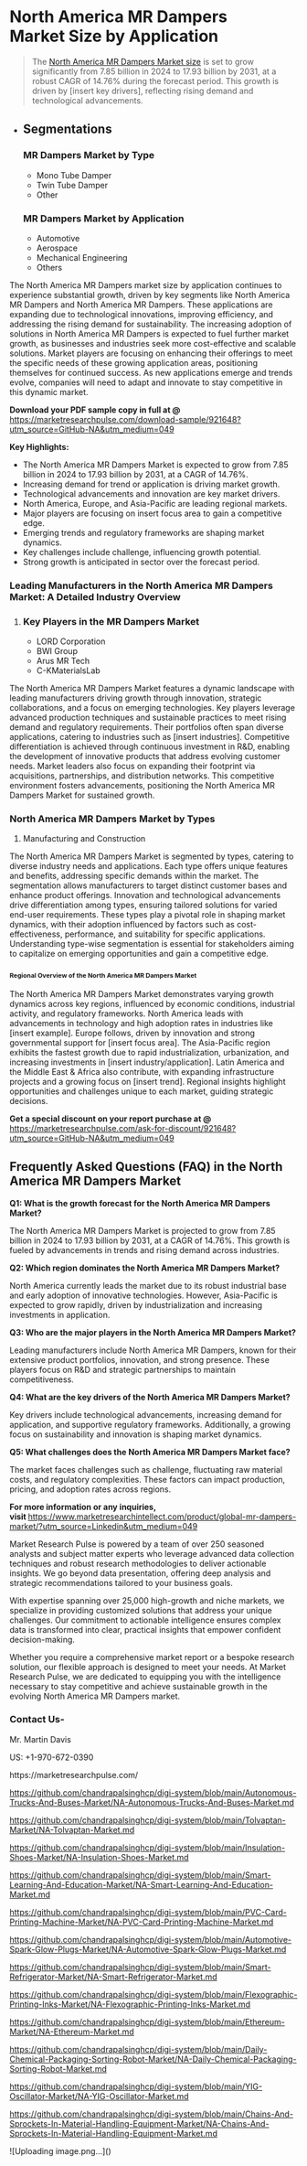 <h1>North America MR Dampers Market&nbsp;Size by Application</h1><blockquote><p>The <a href="https://marketresearchpulse.com/download-sample/921648?utm_source=GitHub-NA&amp;utm_medium=049">North America MR Dampers Market size</a> is set to grow significantly from 7.85 billion in 2024 to 17.93 billion by 2031, at a robust CAGR of 14.76% during the forecast period. This growth is driven by [insert key drivers], reflecting rising demand and technological advancements.</p></blockquote><ul><li><h2>Segmentations</h2><h3>MR Dampers Market by Type</h3><ul><li>Mono Tube Damper</li><li> Twin Tube Damper</li><li> Other</li></ul><h3>MR Dampers Market by Application</h3><ul><li>Automotive</li><li> Aerospace</li><li> Mechanical Engineering</li><li> Others</li></ul></li></ul><p>The North America MR Dampers market size by application continues to experience substantial growth, driven by key segments like North America MR Dampers and North America MR Dampers. These applications are expanding due to technological innovations, improving efficiency, and addressing the rising demand for sustainability. The increasing adoption of solutions in North America MR Dampers is expected to fuel further market growth, as businesses and industries seek more cost-effective and scalable solutions. Market players are focusing on enhancing their offerings to meet the specific needs of these growing application areas, positioning themselves for continued success. As new applications emerge and trends evolve, companies will need to adapt and innovate to stay competitive in this dynamic market.</p><p><strong>Download your PDF sample copy in full at @ </strong><a href="https://marketresearchpulse.com/download-sample/921648?utm_source=GitHub-NA&amp;utm_medium=049">https://marketresearchpulse.com/download-sample/921648?utm_source=GitHub-NA&amp;utm_medium=049</a></p><p><strong>Key Highlights: </strong></p><ul><li>The North America MR Dampers Market is expected to grow from 7.85 billion in 2024 to 17.93 billion by 2031, at a CAGR of 14.76%.</li><li>Increasing demand for trend or application is driving market growth.</li><li>Technological advancements and innovation are key market drivers.</li><li>North America, Europe, and Asia-Pacific are leading regional markets.</li><li>Major players are focusing on insert focus area to gain a competitive edge.</li><li>Emerging trends and regulatory frameworks are shaping market dynamics.</li><li>Key challenges include challenge, influencing growth potential.</li><li>Strong growth is anticipated in sector over the forecast period.</li></ul><h3>Leading Manufacturers in the North America MR Dampers Market: A Detailed Industry Overview</h3><ol><li><h3>Key Players in the MR Dampers Market </h3><ul><li>LORD Corporation</li><li>BWI Group</li><li>Arus MR Tech</li><li>C-KMaterialsLab</li></ul></li></ol><div class="flex max-w-full flex-col flex-grow"><div class="min-h-8 text-message flex w-full flex-col items-end gap-2 whitespace-normal break-words [.text-message+&amp;]:mt-5" dir="auto" data-message-author-role="assistant" data-message-id="fd8432e4-4910-450d-b182-61b7bfb0a01f" data-message-model-slug="gpt-4o"><div class="flex w-full flex-col gap-1 empty:hidden first:pt-[3px]"><div class="markdown prose w-full break-words dark:prose-invert light"><p>The North America MR Dampers Market features a dynamic landscape with leading manufacturers driving growth through innovation, strategic collaborations, and a focus on emerging technologies. Key players leverage advanced production techniques and sustainable practices to meet rising demand and regulatory requirements. Their portfolios often span diverse applications, catering to industries such as [insert industries]. Competitive differentiation is achieved through continuous investment in R&amp;D, enabling the development of innovative products that address evolving customer needs. Market leaders also focus on expanding their footprint via acquisitions, partnerships, and distribution networks. This competitive environment fosters advancements, positioning the North America MR Dampers Market for sustained growth.</p></div></div></div></div><h3>North America MR Dampers Market by Types</h3><ol><li>Manufacturing and Construction</li></ol><div class="flex max-w-full flex-col flex-grow"><div class="min-h-8 text-message flex w-full flex-col items-end gap-2 whitespace-normal break-words [.text-message+&amp;]:mt-5" dir="auto" data-message-author-role="assistant" data-message-id="084470be-0bb7-4664-bddf-5156b4f41249" data-message-model-slug="gpt-4o-mini"><div class="flex w-full flex-col gap-1 empty:hidden first:pt-[3px]"><div class="markdown prose w-full break-words dark:prose-invert light"><p>The North America MR Dampers Market is segmented by types, catering to diverse industry needs and applications. Each type offers unique features and benefits, addressing specific demands within the market. The segmentation allows manufacturers to target distinct customer bases and enhance product offerings. Innovation and technological advancements drive differentiation among types, ensuring tailored solutions for varied end-user requirements. These types play a pivotal role in shaping market dynamics, with their adoption influenced by factors such as cost-effectiveness, performance, and suitability for specific applications. Understanding type-wise segmentation is essential for stakeholders aiming to capitalize on emerging opportunities and gain a competitive edge.</p></div></div></div></div><h3><span style="font-size: 11px;">Regional Overview of the North America MR Dampers Market</span></h3><div class="flex max-w-full flex-col flex-grow"><div class="min-h-8 text-message flex w-full flex-col items-end gap-2 whitespace-normal break-words [.text-message+&amp;]:mt-5" dir="auto" data-message-author-role="assistant" data-message-id="e9038762-ce64-4e30-91c9-9bd413514231" data-message-model-slug="gpt-4o-mini"><div class="flex w-full flex-col gap-1 empty:hidden first:pt-[3px]"><div class="markdown prose w-full break-words dark:prose-invert light"><p>The North America MR Dampers Market demonstrates varying growth dynamics across key regions, influenced by economic conditions, industrial activity, and regulatory frameworks. North America leads with advancements in technology and high adoption rates in industries like [insert example]. Europe follows, driven by innovation and strong governmental support for [insert focus area]. The Asia-Pacific region exhibits the fastest growth due to rapid industrialization, urbanization, and increasing investments in [insert industry/application]. Latin America and the Middle East &amp; Africa also contribute, with expanding infrastructure projects and a growing focus on [insert trend]. Regional insights highlight opportunities and challenges unique to each market, guiding strategic decisions.</p></div></div></div></div><p><strong>Get a special discount on your report purchase at @ </strong><a href="https://marketresearchpulse.com/ask-for-discount/921648?utm_source=GitHub-NA&amp;utm_medium=049">https://marketresearchpulse.com/ask-for-discount/921648?utm_source=GitHub-NA&amp;utm_medium=049</a></p><h2>Frequently Asked Questions (FAQ) in the North America MR Dampers Market</h2><p><strong>Q1: What is the growth forecast for the North America MR Dampers Market?</strong></p><p>The North America MR Dampers Market is projected to grow from 7.85 billion in 2024 to 17.93 billion by 2031, at a CAGR of 14.76%. This growth is fueled by advancements in trends and rising demand across industries.</p><p><strong>Q2: Which region dominates the North America MR Dampers Market?</strong></p><p>North America currently leads the market due to its robust industrial base and early adoption of innovative technologies. However, Asia-Pacific is expected to grow rapidly, driven by industrialization and increasing investments in application.</p><p><strong>Q3: Who are the major players in the North America MR Dampers Market?</strong></p><p>Leading manufacturers include North America MR Dampers, known for their extensive product portfolios, innovation, and strong presence. These players focus on R&amp;D and strategic partnerships to maintain competitiveness.</p><p><strong>Q4: What are the key drivers of the North America MR Dampers Market?</strong></p><p>Key drivers include technological advancements, increasing demand for application, and supportive regulatory frameworks. Additionally, a growing focus on sustainability and innovation is shaping market dynamics.</p><p><strong>Q5: What challenges does the North America MR Dampers Market face?</strong></p><p>The market faces challenges such as challenge, fluctuating raw material costs, and regulatory complexities. These factors can impact production, pricing, and adoption rates across regions.</p><p><strong>For more information or any inquiries, visit&nbsp;</strong><a href="https://www.marketresearchintellect.com/product/global-mr-dampers-market/?utm_source=Linkedin&utm_medium=049">https://www.marketresearchintellect.com/product/global-mr-dampers-market/?utm_source=Linkedin&utm_medium=049</a></p><p>Market Research Pulse is powered by a team of over 250 seasoned analysts and subject matter experts who leverage advanced data collection techniques and robust research methodologies to deliver actionable insights. We go beyond data presentation, offering deep analysis and strategic recommendations tailored to your business goals.</p><p>With expertise spanning over 25,000 high-growth and niche markets, we specialize in providing customized solutions that address your unique challenges. Our commitment to actionable intelligence ensures complex data is transformed into clear, practical insights that empower confident decision-making.</p><p>Whether you require a comprehensive market report or a bespoke research solution, our flexible approach is designed to meet your needs. At Market Research Pulse, we are dedicated to equipping you with the intelligence necessary to stay competitive and achieve sustainable growth in the evolving North America MR Dampers market.</p><h3><strong>Contact Us-</strong></h3><p>Mr. Martin Davis</p><p>US: +1-970-672-0390</p><p>https://marketresearchpulse.com/</p><p><a href="https://github.com/chandrapalsinghcp/digi-system/blob/main/Autonomous-Trucks-And-Buses-Market/NA-Autonomous-Trucks-And-Buses-Market.md">https://github.com/chandrapalsinghcp/digi-system/blob/main/Autonomous-Trucks-And-Buses-Market/NA-Autonomous-Trucks-And-Buses-Market.md</a></p><p><a href="https://github.com/chandrapalsinghcp/digi-system/blob/main/Tolvaptan-Market/NA-Tolvaptan-Market.md">https://github.com/chandrapalsinghcp/digi-system/blob/main/Tolvaptan-Market/NA-Tolvaptan-Market.md</a></p><p><a href="https://github.com/chandrapalsinghcp/digi-system/blob/main/Insulation-Shoes-Market/NA-Insulation-Shoes-Market.md">https://github.com/chandrapalsinghcp/digi-system/blob/main/Insulation-Shoes-Market/NA-Insulation-Shoes-Market.md</a></p><p><a href="https://github.com/chandrapalsinghcp/digi-system/blob/main/Smart-Learning-And-Education-Market/NA-Smart-Learning-And-Education-Market.md">https://github.com/chandrapalsinghcp/digi-system/blob/main/Smart-Learning-And-Education-Market/NA-Smart-Learning-And-Education-Market.md</a></p><p><a href="https://github.com/chandrapalsinghcp/digi-system/blob/main/PVC-Card-Printing-Machine-Market/NA-PVC-Card-Printing-Machine-Market.md">https://github.com/chandrapalsinghcp/digi-system/blob/main/PVC-Card-Printing-Machine-Market/NA-PVC-Card-Printing-Machine-Market.md</a></p><p><a href="https://github.com/chandrapalsinghcp/digi-system/blob/main/Automotive-Spark-Glow-Plugs-Market/NA-Automotive-Spark-Glow-Plugs-Market.md">https://github.com/chandrapalsinghcp/digi-system/blob/main/Automotive-Spark-Glow-Plugs-Market/NA-Automotive-Spark-Glow-Plugs-Market.md</a></p><p><a href="https://github.com/chandrapalsinghcp/digi-system/blob/main/Smart-Refrigerator-Market/NA-Smart-Refrigerator-Market.md">https://github.com/chandrapalsinghcp/digi-system/blob/main/Smart-Refrigerator-Market/NA-Smart-Refrigerator-Market.md</a></p><p><a href="https://github.com/chandrapalsinghcp/digi-system/blob/main/Flexographic-Printing-Inks-Market/NA-Flexographic-Printing-Inks-Market.md">https://github.com/chandrapalsinghcp/digi-system/blob/main/Flexographic-Printing-Inks-Market/NA-Flexographic-Printing-Inks-Market.md</a></p><p><a href="https://github.com/chandrapalsinghcp/digi-system/blob/main/Ethereum-Market/NA-Ethereum-Market.md">https://github.com/chandrapalsinghcp/digi-system/blob/main/Ethereum-Market/NA-Ethereum-Market.md</a></p><p><a href="https://github.com/chandrapalsinghcp/digi-system/blob/main/Daily-Chemical-Packaging-Sorting-Robot-Market/NA-Daily-Chemical-Packaging-Sorting-Robot-Market.md">https://github.com/chandrapalsinghcp/digi-system/blob/main/Daily-Chemical-Packaging-Sorting-Robot-Market/NA-Daily-Chemical-Packaging-Sorting-Robot-Market.md</a></p><p><a href="https://github.com/chandrapalsinghcp/digi-system/blob/main/YIG-Oscillator-Market/NA-YIG-Oscillator-Market.md">https://github.com/chandrapalsinghcp/digi-system/blob/main/YIG-Oscillator-Market/NA-YIG-Oscillator-Market.md</a></p><p><a href="https://github.com/chandrapalsinghcp/digi-system/blob/main/Chains-And-Sprockets-In-Material-Handling-Equipment-Market/NA-Chains-And-Sprockets-In-Material-Handling-Equipment-Market.md">https://github.com/chandrapalsinghcp/digi-system/blob/main/Chains-And-Sprockets-In-Material-Handling-Equipment-Market/NA-Chains-And-Sprockets-In-Material-Handling-Equipment-Market.md</a></p>
![Uploading image.png…]()
